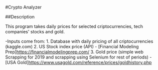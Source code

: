 #Crypto Analyzer

##Description

This program takes daily prices for selected criptocurrencies, tech companies' stocks and gold.

-Inputs come from:
    1. Database with daily pricing of all criptocurrencies (kaggle.com)
    2. US Stock index price (API) - [Financial Modeling Prep]https://financialmodelingprep.com/
    3. Gold price (simple web Scrapping for 2019 and scrapping using Selenium for rest of periods) - [USA Gold]https://www.usagold.com/reference/prices/goldhistory.php 



